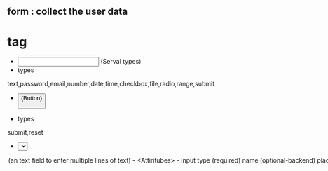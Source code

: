 ## form : collect the user data


# tag
- <input> (Serval types)
- types 

text,password,email,number,date,time,checkbox,file,radio,range,submit

- <Button> (Button)

- types

submit,reset

- <select> (DropDown-single selection)
<option>

<textarea>(an text field to enter multiple lines of text)

- <Attiritubes>
- input
type (required)
name (optional-backend)
placeholder (optional)
required (optional-used to validating the text)
maxlength (works with type = "text",used to specify the max length)
step
value (optional - default value to the input)
rows
cols
disabled
autocomplete (used to control the autofilling the details)

- <labels>
 - gives infomation to the browser about input fields
 - can maintain cleaner code.

 - form tags attributes (it link your clientform to the server backend)

 -method(HTTP Method) ( Combination of all these are called CRUD OPERATORS)
 -Get (Read)
 - post (Create)
 - Put/patch (Update)
 - Delete (Delete)

 - <HTTP> - HYPERTEXT TRANSFER PROTOCOL ( SET OF INSTRUCTIONS)

 - Client to Server : HTTP Request
 - Server to client : HTTP Response.

 ### css slectors

 inline style
 internal style 
 external style

 # a tag can be selected in multiple ways.
 - tag name 
 P{

 }

 - class name (.)
 batch2{

 }

- id name (#)

- universal name (*)


 <!-- (utcsi)

universal selector < tag selector < class selector < id selector < inline style has more priority  -->

## combinators

1. descendent slector ( )
2. child selector (>)
3. general sibling selector (~)
4. adjacent sibling selector (+)